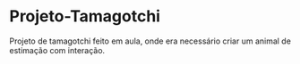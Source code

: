 # Projeto-Tamagotchi
Projeto de tamagotchi feito em aula, onde era necessário criar um animal de estimação com interação.
